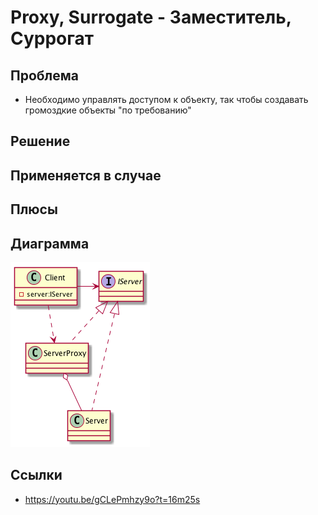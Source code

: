# Proxy, Surrogate - Заместитель, Суррогат

## Проблема

* Необходимо управлять доступом к объекту, так чтобы создавать громоздкие объекты "по требованию"
    
## Решение

    
## Применяется в случае


## Плюсы


## Диаграмма

![Proxy](uml.png)

## Ссылки

* https://youtu.be/gCLePmhzy9o?t=16m25s